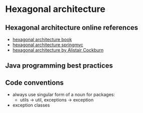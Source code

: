 # Hexagonal architecture

## Hexagonal architecture online references

- [hexagonal architecture book](https://softwarecampament.wordpress.com/portsadapters/)
- [hexagonal architecture springmvc](https://medium.com/@BertilMuth/implementing-a-hexagonal-architecture-bcfbe0d63622)
- [hexagonal architecture by Alistair Cockburn](http://archive.is/5j2NI#selection-777.0-777.44)

## Java programming best practices

## Code conventions

- always use singular form of a noun for packages:
  - utils -> util, exceptions -> exception
- exception classes
